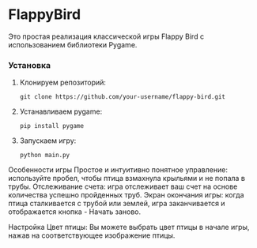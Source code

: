 # FlappyBird

Это простая реализация классической игры Flappy Bird с использованием библиотеки Pygame.


### Установка

1. Клонируем репозиторий:

   ```shell
   git clone https://github.com/your-username/flappy-bird.git
   
2. Устанавливаем pygame:
   ```shell
   pip install pygame
   
3. Запускаем игру:
    ```shell
    python main.py
    
Особенности игры
Простое и интуитивно понятное управление: используйте пробел, чтобы птица взмахнула крыльями и не попала в трубы.
Отслеживание счета: игра отслеживает ваш счет на основе количества успешно пройденных труб.
Экран окончания игры: когда птица сталкивается с трубой или землей, игра заканчивается и отображается кнопка - Начать заново.

Настройка
Цвет птицы: Вы можете выбрать цвет птицы в начале игры, нажав на соответствующее изображение птицы.
